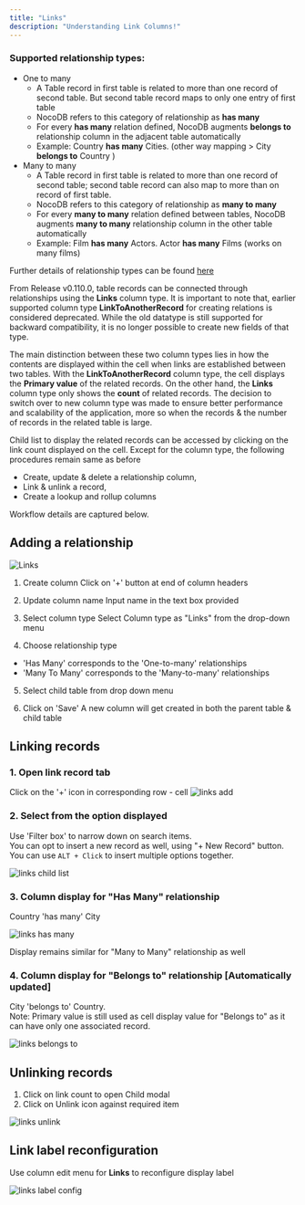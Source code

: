 ```yaml
---
title: "Links"
description: "Understanding Link Columns!"
---
```


### Supported relationship types:

- One to many
  - A Table record in first table is related to more than one record of second table. But second table record maps to only one entry of first table
  - NocoDB refers to this category of relationship as **has many**
  - For every **has many** relation defined, NocoDB augments **belongs to** relationship column in the adjacent table automatically
  - Example: Country **has many** Cities. (other way mapping > City **belongs to** Country )
- Many to many
  - A Table record in first table is related to more than one record of second table; second table record can also map to more than on record of first table.
  - NocoDB refers to this category of relationship as **many to many**
  - For every **many to many** relation defined between tables, NocoDB augments **many to many** relationship column in the other table automatically
  - Example: Film **has many** Actors. Actor **has many** Films (works on many films)

Further details of relationship types can be found [here](https://afteracademy.com/blog/what-are-the-different-types-of-relationships-in-dbms)

From Release v0.110.0, table records can be connected through relationships using the **Links** column type. 
It is important to note that, earlier supported column type **LinkToAnotherRecord** for creating relations is considered deprecated. While the old datatype is still supported for backward compatibility, it is no longer possible to create new fields of that type.

The main distinction between these two column types lies in how the contents are displayed within the cell when links are established between two tables. With the **LinkToAnotherRecord** column type, the cell displays the **Primary value** of the related records. On the other hand, the **Links** column type only shows the **count** of related records.
The decision to switch over to new column type was made to ensure better performance and scalability of the application, more so when the records & the number of records in the related table is large.
  
Child list to display the related records can be accessed by clicking on the link count displayed on the cell. 
Except for the column type, the following procedures remain same as before 
- Create, update & delete a relationship column, 
- Link & unlink a record, 
- Create a lookup and rollup columns 

Workflow details are captured below.

## Adding a relationship
  
![Links](https://github.com/nocodb/nocodb/assets/86527202/97203ff1-29e1-46de-9987-18a14e7b7bb3)


1. Create column
   Click on '+' button at end of column headers

2. Update column name
   Input name in the text box provided

3. Select column type
   Select Column type as "Links" from the drop-down menu

4. Choose relationship type
- 'Has Many' corresponds to the 'One-to-many' relationships
- 'Many To Many' corresponds to the 'Many-to-many' relationships

5. Select child table from drop down menu

6. Click on 'Save'
   A new column will get created in both the parent table & child table

## Linking records

### 1. Open link record tab

Click on the '+' icon in corresponding row - cell
![links add](https://github.com/nocodb/nocodb/assets/86527202/25132434-606e-4c9c-aa66-e0753d6ca49a)


### 2. Select from the option displayed

Use 'Filter box' to narrow down on search items.    
You can opt to insert a new record as well, using "+ New Record" button.  
You can use `ALT + Click` to insert multiple options together.  
  
![links child list](https://github.com/nocodb/nocodb/assets/86527202/c10912b2-a202-4cb0-b4be-daeead1ecef3)


### 3. Column display for "Has Many" relationship

Country 'has many' City

![links has many](https://github.com/nocodb/nocodb/assets/86527202/92a72ea6-6acf-4c4d-aa0e-86dc3644905a)


Display remains similar for "Many to Many" relationship as well

### 4. Column display for "Belongs to" relationship [Automatically updated]

City 'belongs to' Country.  
Note: Primary value is still used as cell display value for "Belongs to" as it can have only one associated record.

![links belongs to](https://github.com/nocodb/nocodb/assets/86527202/cb16f5c8-1403-4d89-97b6-6b2de7e9729d)



## Unlinking records

1. Click on link count to open Child modal
2. Click on Unlink icon against required item

![links unlink](https://github.com/nocodb/nocodb/assets/86527202/f8dc91a5-09ad-46aa-bcc2-5484db034aba)






## Link label reconfiguration

Use column edit menu for **Links** to reconfigure display label

![links label config](https://github.com/nocodb/nocodb/assets/86527202/1fb02fd6-6dea-4423-a365-f8db2cdc7a1f)


